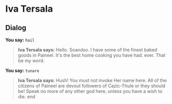 # Iva Tersala


## Dialog

**You say:** `hail`



>**Iva Tersala says:** Hello. Soandso.  I have some of the finest baked goods in Paineel.  It's the best home cooking you have had. ever.  That be my word.

**You say:** `tunare`



>**Iva Tersala says:** Hush!  You must not invoke Her name here.  All of the citizens of Paineel are devout followers of Cazic-Thule or they should be!  Speak no more of any other god here, unless you have a wish to die.
end





